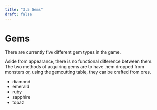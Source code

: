 ```yaml
---
title: "3.5 Gems"
draft: false
---
```

# Gems

There are currently five different gem types in the game.

Aside from appearance, there is no functional difference between them.
The two methods of acquiring gems are to have them dropped from monsters or, using the gemcutting table, they can be crafted from ores.

* diamond
* emerald
* ruby
* sapphire
* topaz
